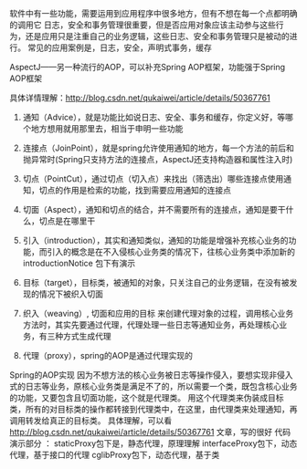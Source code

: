 软件中有一些功能，需要运用到应用程序中很多地方，但有不想在每一个点都明确的调用它
日志，安全和事务管理很重要，但是否应用对象应该主动参与这些行为，还是应用只是注重自己的业务逻辑，这些日志、安全和事务管理只是被动的进行。
常见的应用案例是，日志，安全，声明式事务，缓存

AspectJ——另一种流行的AOP，可以补充Spring AOP框架，功能强于Spring AOP框架

具体详情理解：http://blog.csdn.net/qukaiwei/article/details/50367761

1. 通知（Advice），就是功能比如说日志、安全、事务和缓存，你定义好，等哪个地方想用就用那里去，相当于申明一些功能

2. 连接点（JoinPoint），就是spring允许使用通知的地方，每一个方法的前后和抛异常时(Spring只支持方法的连接点，AspectJ还支持构造器和属性注入时)

3. 切点（PointCut），通过切点（切入点）来找出（筛选出）哪些连接点使用通知，切点的作用是检索的功能，找到需要应用通知的连接点

4. 切面（Aspect），通知和切点的结合，并不需要所有的连接点，通知是要干什么，切点是在哪里干

5. 引入（introduction），其实和通知类似，通知的功能是增强补充核心业务的功能，而引入的概念是在不入侵核心业务类的情况下，往核心业务类中添加新的 introductionNotice 
        包下有演示

6. 目标（target），目标类，被通知的对象，只关注自己的业务逻辑，在没有被发现的情况下被织入切面

7. 织入（weaving）, 切面和应用的目标 来创建代理对象的过程，调用核心业务方法时，其实先要通过代理，代理处理一些日志等通知业务，再处理核心业务，有三种方式生成代理

8. 代理（proxy），spring的AOP是通过代理实现的

Spring的AOP实现
	因为不想方法的核心业务被日志等操作侵入，要想实现非侵入式的日志等业务，原核心业务类是满足不了的，所以需要一个类，既包含核心业务的功能，又要包含且切面功能，这个就是代理类。
用这个代理类来伪装成目标类，所有的对目标类的操作都转接到代理类中，在这里，由代理类来处理通知，再调用转发给真正的目标类。
	具体理解，可以看  http://blog.csdn.net/qukaiwei/article/details/50367761 文章，写的很好
	代码演示部分 ：   staticProxy包下是，静态代理，原理理解
			    interfaceProxy包下，动态代理，基于接口的代理
			    cglibProxy包下，动态代理，基于类

